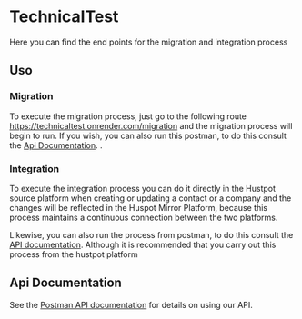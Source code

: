 # TechnicalTest
Here you can find the end points for the migration and integration process


## Uso
### Migration
To execute the migration process, just go to the following route https://technicaltest.onrender.com/migration and the migration process will begin to run. If you wish, you can also run this postman, to do this consult the [Api Documentation]().
.
### Integration
To execute the integration process you can do it directly in the Hustpot source platform when creating or updating a contact or a company and the changes will be reflected in the Huspot Mirror Platform, because this process maintains a continuous connection between the two platforms.


Likewise, you can also run the process from postman, to do this consult the [API documentation](). Although it is recommended that you carry out this process from the hustpot platform

## Api Documentation
See the [Postman API documentation](https://documenter.getpostman.com/view/33327097/2sA2xcauwq) for details on using our API.
